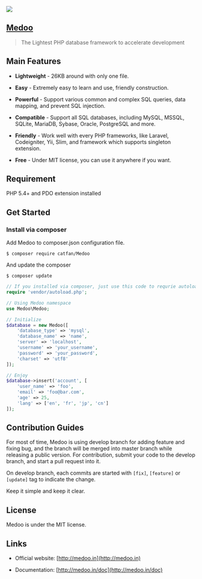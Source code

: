 ![](https://cloud.githubusercontent.com/assets/1467904/19835326/ca62bc36-9ebd-11e6-8b37-7240d76319cd.png)

## [Medoo](http://medoo.in)


> The Lightest PHP database framework to accelerate development

## Main Features

* **Lightweight** - 26KB around with only one file.

* **Easy** - Extremely easy to learn and use, friendly construction.

* **Powerful** - Support various common and complex SQL queries, data mapping, and prevent SQL injection.

* **Compatible** - Support all SQL databases, including MySQL, MSSQL, SQLite, MariaDB, Sybase, Oracle, PostgreSQL and more.

* **Friendly** - Work well with every PHP frameworks, like Laravel, Codeigniter, Yii, Slim, and framework which supports singleton extension.

* **Free** - Under MIT license, you can use it anywhere if you want.

## Requirement

PHP 5.4+ and PDO extension installed

## Get Started

### Install via composer

Add Medoo to composer.json configuration file.
```
$ composer require catfan/Medoo
```

And update the composer
```
$ composer update
```

```php
// If you installed via composer, just use this code to requrie autoloader on the top of your projects.
require 'vendor/autoload.php';

// Using Medoo namespace
use Medoo\Medoo;

// Initialize
$database = new Medoo([
    'database_type' => 'mysql',
    'database_name' => 'name',
    'server' => 'localhost',
    'username' => 'your_username',
    'password' => 'your_password',
    'charset' => 'utf8'
]);

// Enjoy
$database->insert('account', [
    'user_name' => 'foo',
    'email' => 'foo@bar.com',
    'age' => 25,
    'lang' => ['en', 'fr', 'jp', 'cn']
]);
```

## Contribution Guides

For most of time, Medoo is using develop branch for adding feature and fixing bug, and the branch will be merged into master branch while releasing a public version. For contribution, submit your code to the develop branch, and start a pull request into it.

On develop branch, each commits are started with `[fix]`, `[feature]` or `[update]` tag to indicate the change.

Keep it simple and keep it clear.

## License

Medoo is under the MIT license.

## Links

* Official website: [http://medoo.in](http://medoo.in)

* Documentation: [http://medoo.in/doc](http://medoo.in/doc)
